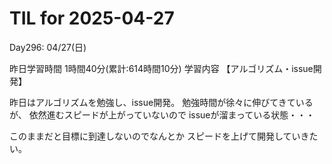 # TIL for 2025-04-27
Day296: 04/27(日)

昨日学習時間 1時間40分(累計:614時間10分)
学習内容 【アルゴリズム・issue開発】

昨日はアルゴリズムを勉強し、issue開発。
勉強時間が徐々に伸びてきているが、
依然進むスピードが上がっていないので
issueが溜まっている状態・・・

このままだと目標に到達しないのでなんとか
スピードを上げて開発していきたい。